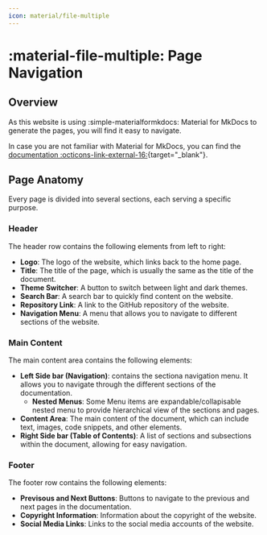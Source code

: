 ```yaml
---
icon: material/file-multiple
---
```


# :material-file-multiple: Page Navigation

## Overview

As this website is using :simple-materialformkdocs: Material for MkDocs to generate the pages, you will find it easy to navigate.

In case you are not familiar with Material for MkDocs, you can find the [documentation :octicons-link-external-16:](https://squidfunk.github.io/mkdocs-material/){target="_blank"}.

## Page Anatomy

Every page is divided into several sections, each serving a specific purpose.

### Header

The header row contains the following elements from left to right:

- **Logo**: The logo of the website, which links back to the home page.
- **Title**: The title of the page, which is usually the same as the title of the document.
- **Theme Switcher**: A button to switch between light and dark themes.
- **Search Bar**: A search bar to quickly find content on the website.
- **Repository Link**: A link to the GitHub repository of the website.
- **Navigation Menu**: A menu that allows you to navigate to different sections of the website.

### Main Content

The main content area contains the following elements:

- **Left Side bar (Navigation)**: contains the sectiona navigation menu. It allows you to navigate through the different sections of the documentation.
    - **Nested Menus**: Some Menu items are expandable/collapisable nested menu to provide hierarchical view of the sections and pages.
- **Content Area**: The main content of the document, which can include text, images, code snippets, and other elements.
- **Right Side bar (Table of Contents)**: A list of sections and subsections within the document, allowing for easy navigation.

### Footer

The footer row contains the following elements:

- **Previsous and Next Buttons**: Buttons to navigate to the previous and next pages in the documentation.
- **Copyright Information**: Information about the copyright of the website.
- **Social Media Links**: Links to the social media accounts of the website.

